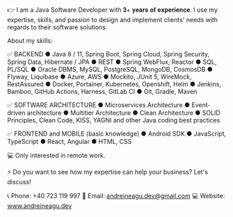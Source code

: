 👉 I am a Java Software Developer with 𝟑+ 𝐲𝐞𝐚𝐫𝐬 𝐨𝐟 𝐞𝐱𝐩𝐞𝐫𝐢𝐞𝐧𝐜𝐞. I use my expertise, skills, and passion to design and implement clients' needs with regards to their software solutions.

About my skills:

✅ BACKEND
● Java 8 / 11, Spring Boot, Spring Cloud, Spring Security, Spring Data, Hibernate / JPA
● REST
● Spring WebFlux, Reactor
● SQL, PL/SQL
● Oracle DBMS, MySQL, PostgreSQL, MongoDB, CosmosDB
● Flyway, Liquibase
● Azure, AWS
● Mockito, JUnit 5, WireMock, RestAssured
● Docker, Portainer, Kubernetes, Openshift, Helm
● Jenkins, Bamboo, GitHub Actions, Harness, GitLab CI
● Git, Gradle, Maven

✅ SOFTWARE ARCHITECTURE
● Microservices Architecture
● Event-driven architecture
● Multitier Architecture
● Clean Architecture
● SOLID Principles, Clean Code, KISS, YAGNI and other Java coding best practices


✅ FRONTEND and MOBILE (basic knowledge)
● Android SDK
● JavaScript, TypeScript
● React, Angular
● HTML, CSS

💻 Only interested in remote work.

⚡️ Do you want to see how my expertise can help your business? Let's discuss!

📞 Phone: +40 723 119 997
📩 Email: andreineagu.dev@gmail.com
💻 Website: www.andreineagu.dev
